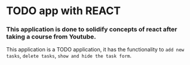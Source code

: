 # TODO app with REACT

### This application is done to solidify concepts of react after taking a course from Youtube.

This application is a TODO application, it has the functionality to `add new tasks`, `delete tasks`, `show and hide the task form`.
